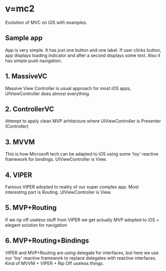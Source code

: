 # v=mc2
Evolution of MVC on iOS with examples.

## Sample app
App is very simple. It has just one button and one label. If user clicks button, app displays loading indicator and after a second displays some text. Also it has simple push navigation.

## 1. MassiveVC
Massive View Controller is usual approach for most iOS apps, UIViewController does almost everything
## 2. ControllerVC
Attempt to apply clean MVP arhitecture where UIViewController is Presenter (Controller)
## 3. MVVM
This is how Microsoft tech can be adapted to iOS using some 'toy' reactive framework for bindings. UIViewController is View.
## 4. VIPER
Famous VIPER adopted to reality of our super complex app. Most interesting part is Routing. UIViewController is View.
## 5. MVP+Routing
If we rip off useless stuff from VIPER we get actually MVP adopted to iOS + elegant solution for navigation 
## 6. MVP+Routing+Bindings
VIPER and MVP+Routing are using delegate for interfaces, but here we use our 'toy' reactive framework to replace delegates with reactive interfaces. Kind of MVVM + VIPER + Rip Off useless things.
